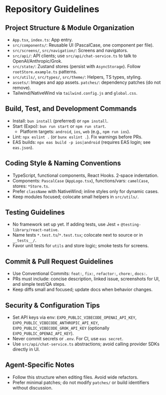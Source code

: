 # Repository Guidelines

## Project Structure & Module Organization
- `App.tsx`, `index.ts`: App entry.
- `src/components/`: Reusable UI (PascalCase, one component per file).
- `src/screens/`, `src/navigation/`: Screens and navigators.
- `src/api/`: API clients; use `src/api/chat-service.ts` to talk to OpenAI/Anthropic/Grok.
- `src/state/`: Zustand stores (persist with `AsyncStorage`). Follow `rootStore.example.ts` patterns.
- `src/utils/`, `src/types/`, `src/theme/`: Helpers, TS types, styling.
- `assets/`: Images and app assets.  `patches/`: dependency patches (do not remove).
- Tailwind/NativeWind via `tailwind.config.js` and `global.css`.

## Build, Test, and Development Commands
- Install: `bun install` (preferred) or `npm install`.
- Start (Expo): `bun run start` or `npm run start`.
  - Platform targets: `android`, `ios`, `web` (e.g., `npm run ios`).
- Lint: `npx eslint .` (or `bunx eslint .`). Fix warnings before PRs.
- EAS builds: `npx eas build -p ios|android` (requires EAS login; see `eas.json`).

## Coding Style & Naming Conventions
- TypeScript, functional components, React Hooks. 2‑space indentation.
- Components: `PascalCase` (`AppLogo.tsx`), functions/vars: `camelCase`, stores: `*Store.ts`.
- Prefer `className` with NativeWind; inline styles only for dynamic cases.
- Keep modules focused; colocate small helpers in `src/utils/`.

## Testing Guidelines
- No framework set up yet. If adding tests, use Jest + `@testing-library/react-native`.
- Name tests `*.test.ts`/`*.test.tsx`; colocate next to source or in `__tests__/`.
- Favor unit tests for `utils` and store logic; smoke tests for screens.

## Commit & Pull Request Guidelines
- Use Conventional Commits: `feat:`, `fix:`, `refactor:`, `chore:`, `docs:`.
- PRs must include: concise description, linked issue, screenshots for UI, and simple test/QA steps.
- Keep diffs small and focused; update docs when behavior changes.

## Security & Configuration Tips
- Set API keys via env: `EXPO_PUBLIC_VIBECODE_OPENAI_API_KEY`, `EXPO_PUBLIC_VIBECODE_ANTHROPIC_API_KEY`, `EXPO_PUBLIC_VIBECODE_GROK_API_KEY` (optionally `EXPO_PUBLIC_OPENAI_API_KEY`).
- Never commit secrets or `.env`. For CI, use `eas secret`.
- Use `src/api/chat-service.ts` abstractions; avoid calling provider SDKs directly in UI.

## Agent-Specific Notes
- Follow this structure when editing files. Avoid wide refactors.
- Prefer minimal patches; do not modify `patches/` or build identifiers without discussion.
